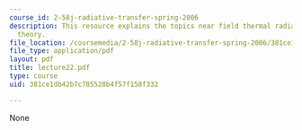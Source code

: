 ```yaml
---
course_id: 2-58j-radiative-transfer-spring-2006
description: This resource explains the topics near field thermal radiation, fluctuation-dissipation
  theory.
file_location: /coursemedia/2-58j-radiative-transfer-spring-2006/381ce1db42b7c785528b4f57f158f332_lecture22.pdf
file_type: application/pdf
layout: pdf
title: lecture22.pdf
type: course
uid: 381ce1db42b7c785528b4f57f158f332

---
```

None